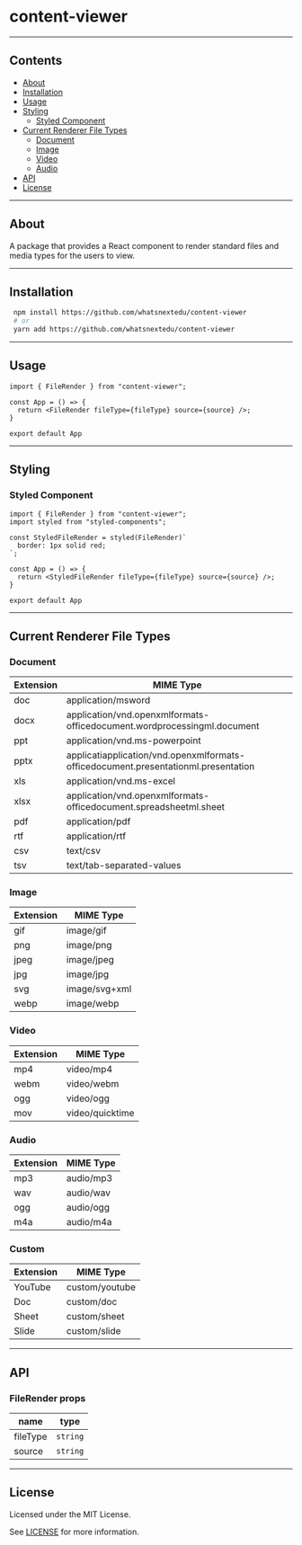 # content-viewer
---

## Contents
- [About](#about)
- [Installation](#installation)
- [Usage](#usage)
- [Styling](#styling)
  - [Styled Component](#styled-component)
- [Current Renderer File Types](#current-renderer-file-types)
  - [Document](#document)
  - [Image](#image)
  - [Video](#video)
  - [Audio](#audio)
- [API](#api)
- [License](#license)

---

## About
A package that provides a React component to render standard files and media types for the users to view.

---

## Installation
```bash
 npm install https://github.com/whatsnextedu/content-viewer
 # or
 yarn add https://github.com/whatsnextedu/content-viewer
```

---

## Usage
```tsx
import { FileRender } from "content-viewer";

const App = () => {
  return <FileRender fileType={fileType} source={source} />;
}

export default App
```

---

## Styling

### Styled Component
```tsx
import { FileRender } from "content-viewer";
import styled from "styled-components";

const StyledFileRender = styled(FileRender)`
  border: 1px solid red;
`;

const App = () => {
  return <StyledFileRender fileType={fileType} source={source} />;
}

export default App
```

---

## Current Renderer File Types

### Document
| Extension | MIME Type                                                                          |
|-----------|------------------------------------------------------------------------------------|
| doc       | application/msword                                                                 |
| docx      | application/vnd.openxmlformats-officedocument.wordprocessingml.document            |
| ppt       | application/vnd.ms-powerpoint                                                      |
| pptx      | applicatiapplication/vnd.openxmlformats-officedocument.presentationml.presentation |
| xls       | application/vnd.ms-excel                                                           |
| xlsx      | application/vnd.openxmlformats-officedocument.spreadsheetml.sheet                  |
| pdf       | application/pdf                                                                    |
| rtf       | application/rtf                                                                    |
| csv       | text/csv                                                                           |
| tsv       | text/tab-separated-values                                                          |

### Image
| Extension | MIME Type     |
|-----------|---------------|
| gif       | image/gif     |
| png       | image/png     |
| jpeg      | image/jpeg    |
| jpg       | image/jpg     |
| svg       | image/svg+xml |
| webp      | image/webp    |

### Video
| Extension | MIME Type       |
|-----------|-----------------|
| mp4       | video/mp4       |
| webm      | video/webm      |
| ogg       | video/ogg       |
| mov       | video/quicktime |

### Audio
| Extension | MIME Type |
|-----------|-----------|
| mp3       | audio/mp3 |
| wav       | audio/wav |
| ogg       | audio/ogg |
| m4a       | audio/m4a |

### Custom
| Extension | MIME Type      |
|-----------|----------------|
| YouTube   | custom/youtube |
| Doc       | custom/doc     |
| Sheet     | custom/sheet   |
| Slide     | custom/slide   |

---

## API

### FileRender props
| name     | type     |
|----------|----------|
| fileType | `string` |
| source   | `string` |

---

## License

Licensed under the MIT License.

See [LICENSE](LICENSE) for more information.

